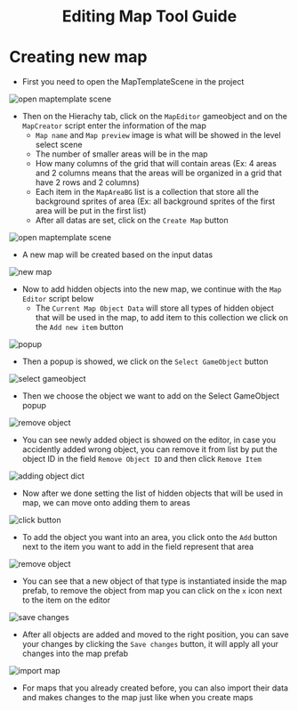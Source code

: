 <h1 align="center">
  Editing Map Tool Guide
</h1>

# Creating new map
- First you need to open the MapTemplateScene in the project <br>

![open maptemplate scene](/../main/Screenshot/Screenshot_createmap_01.png)

- Then on the Hierachy tab, click on the `MapEditor` gameobject and on the `MapCreator` script enter the information of the map <br>
  - `Map name` and `Map preview` image is what will be showed in the level select scene
  - The number of smaller areas will be in the map <br>
  - How many columns of the grid that will contain areas (Ex: 4 areas and 2 columns means that the areas will be organized in a grid that have 2 rows and 2 columns)
  - Each item in the `MapAreaBG` list is a collection that store all the background sprites of area (Ex: all background sprites of the first area will be put in the first list)
  - After all datas are set, click on the `Create Map` button <br>

![open maptemplate scene](/../main/Screenshot/Screenshot_createmap_02.png)

- A new map will be created based on the input datas <br>

![new map](/../main/Screenshot/Screenshot_createmap_03.png)

- Now to add hidden objects into the new map, we continue with the `Map Editor` script below
  - The `Current Map Object Data` will store all types of hidden object that will be used in the map, to add item to this collection we click on the `Add new item` button <br>

![popup](/../main/Screenshot/Screenshot_editmap_01.png)

- Then a popup is showed, we click on the `Select GameObject` button

![select gameobject](/../main/Screenshot/Screenshot_editmap_02.png)

- Then we choose the object we want to add on the Select GameObject popup <br>

![remove object](/../main/Screenshot/Screenshot_editmap_03.png)

- You can see newly added object is showed on the editor, in case you accidently added wrong object, you can remove it from list by put the object ID in the field `Remove Object ID` and then click `Remove Item` <br>

![adding object dict](/../main/Screenshot/Screenshot_editmap_04.png)

- Now after we done setting the list of hidden objects that will be used in map, we can move onto adding them to areas <br>

![click button](/../main/Screenshot/Screenshot_editmap_05.png)

- To add the object you want into an area, you click onto the `Add` button next to the item you want to add in the field represent that area <br>

![remove object](/../main/Screenshot/Screenshot_editmap_06.png)

- You can see that a new object of that type is instantiated inside the map prefab, to remove the object from map you can click on the `x` icon next to the item on the editor <br>

![save changes](/../main/Screenshot/Screenshot_editmap_07.png)

- After all objects are added and moved to the right position, you can save your changes by clicking the `Save changes` button, it will apply all your changes into the map prefab <br>

![import map](/../main/Screenshot/Screenshot_importmap_01.png)

- For maps that you already created before, you can also import their data and makes changes to the map just like when you create maps


